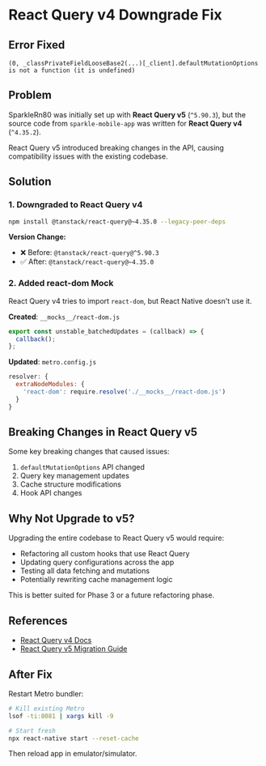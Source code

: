 # React Query v4 Downgrade Fix

## Error Fixed
```
(0, _classPrivateFieldLooseBase2(...)[_client].defaultMutationOptions 
is not a function (it is undefined)
```

## Problem
SparkleRn80 was initially set up with **React Query v5** (`^5.90.3`), but the source code from `sparkle-mobile-app` was written for **React Query v4** (`^4.35.2`).

React Query v5 introduced breaking changes in the API, causing compatibility issues with the existing codebase.

## Solution

### 1. Downgraded to React Query v4
```bash
npm install @tanstack/react-query@~4.35.0 --legacy-peer-deps
```

**Version Change:**
- ❌ Before: `@tanstack/react-query@^5.90.3`
- ✅ After: `@tanstack/react-query@~4.35.0`

### 2. Added react-dom Mock
React Query v4 tries to import `react-dom`, but React Native doesn't use it.

**Created**: `__mocks__/react-dom.js`
```javascript
export const unstable_batchedUpdates = (callback) => {
  callback();
};
```

**Updated**: `metro.config.js`
```javascript
resolver: {
  extraNodeModules: {
    'react-dom': require.resolve('./__mocks__/react-dom.js')
  }
}
```

## Breaking Changes in React Query v5

Some key breaking changes that caused issues:
1. `defaultMutationOptions` API changed
2. Query key management updates
3. Cache structure modifications
4. Hook API changes

## Why Not Upgrade to v5?

Upgrading the entire codebase to React Query v5 would require:
- Refactoring all custom hooks that use React Query
- Updating query configurations across the app
- Testing all data fetching and mutations
- Potentially rewriting cache management logic

This is better suited for Phase 3 or a future refactoring phase.

## References
- [React Query v4 Docs](https://tanstack.com/query/v4/docs/react/overview)
- [React Query v5 Migration Guide](https://tanstack.com/query/v5/docs/react/guides/migrating-to-v5)

## After Fix

Restart Metro bundler:
```bash
# Kill existing Metro
lsof -ti:8081 | xargs kill -9

# Start fresh
npx react-native start --reset-cache
```

Then reload app in emulator/simulator.

